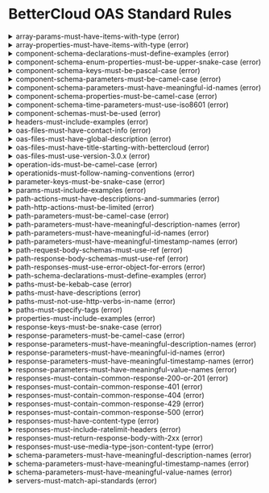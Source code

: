 # BetterCloud OAS Standard Rules

<details><summary>array-params-must-have-items-with-type (error)</summary>
Array parameters must have an items attribute with a type.</details>
<details><summary>array-properties-must-have-items-with-type (error)</summary>
Array properties must have an items attribute with a type.</details>
<details><summary>component-schema-declarations-must-define-examples (error)</summary>
Every component schema declaration must define at least one example.</details>
<details><summary>component-schema-enum-properties-must-be-upper-snake-case (error)</summary>
Enums must be all uppercase with underscores and must not end in an underscore.</details>
<details><summary>component-schema-keys-must-be-pascal-case (error)</summary>
schema key must be PascalCase.</details>
<details><summary>component-schema-parameters-must-be-camel-case (error)</summary>
Schema parameters must be camelCase.</details>
<details><summary>component-schema-parameters-must-have-meaningful-id-names (error)</summary>
Meaningful schema Ids must be used in the form of {entity}Id. For example - customerId, betterCloudUserId</details>
<details><summary>component-schema-properties-must-be-camel-case (error)</summary>
component schema properties must be camelCase.</details>
<details><summary>component-schema-time-parameters-must-use-iso8601 (error)</summary>
Time must be represented using ISO8601</details>
<details><summary>component-schemas-must-be-used (error)</summary>
Data object types must be used to specify the schema (data types) of a request response.</details>
<details><summary>headers-must-include-examples (error)</summary>
Headers must include examples.</details>
<details><summary>oas-files-must-have-contact-info (error)</summary>
Every API must have a contact containing name and email.</details>
<details><summary>oas-files-must-have-global-description (error)</summary>
Every API must have a global description</details>
<details><summary>oas-files-must-have-title-starting-with-bettercloud (error)</summary>
OAS Title must begin with "BetterCloud's". For example - BetterCloud's Automation API</details>
<details><summary>oas-files-must-use-version-3.0.x (error)</summary>
OAS files must adhere to an openapi version of 3.0.x. All other versions are not authorized.</details>
<details><summary>operation-ids-must-be-camel-case (error)</summary>
The operationId tags must be camelCase since some generators (such as RTK Query) don't support kebab-cases.</details>
<details><summary>operationids-must-follow-naming-conventions (error)</summary>
The operationId tags must follow naming conventions for method.</details>
<details><summary>parameter-keys-must-be-snake-case (error)</summary>
Parameter key must be snake_case.</details>
<details><summary>params-must-include-examples (error)</summary>
Parameters must include examples.</details>
<details><summary>path-actions-must-have-descriptions-and-summaries (error)</summary>
Every route of an API must have a description.</details>
<details><summary>path-http-actions-must-be-limited (error)</summary>
http actions must be limited to get, put, post, delete</details>
<details><summary>path-parameters-must-be-camel-case (error)</summary>
Path parameters must be camelCase.</details>
<details><summary>path-parameters-must-have-meaningful-description-names (error)</summary>
Meaningful path parameter description must be used in the form of {entity}Description. For example - customerDescription, userDescription.</details>
<details><summary>path-parameters-must-have-meaningful-id-names (error)</summary>
Meaningful path parameter ids must be used in the form of {entity}Id. For example - customerId, betterCloudUserId</details>
<details><summary>path-parameters-must-have-meaningful-timestamp-names (error)</summary>
Meaningful path parameter timestamps must be used in the form of {entity}Timestamp. For example - createdTimestamp, updatedTimestamp</details>
<details><summary>path-request-body-schemas-must-use-ref (error)</summary>
Endpoints with request bodies must use $ref for their schemas.</details>
<details><summary>path-response-body-schemas-must-use-ref (error)</summary>
Response bodies no matter the response must use ref for their schemas.</details>
<details><summary>path-responses-must-use-error-object-for-errors (error)</summary>
When responding on errors, you must wrap that in an ErrorObject</details>
<details><summary>path-schema-declarations-must-define-examples (error)</summary>
Every schema declaration must define at least one example.</details>
<details><summary>paths-must-be-kebab-case (error)</summary>
All YAML/JSON paths must be kebab-case.</details>
<details><summary>paths-must-have-descriptions (error)</summary>
Every route of an API must have a description.</details>
<details><summary>paths-must-not-use-http-verbs-in-name (error)</summary>
The HTTP Verbs must not be used in the route path to define different actions on a resource.</details>
<details><summary>paths-must-specify-tags (error)</summary>
Every route must specify at least one tag it belongs to.</details>
<details><summary>properties-must-include-examples (error)</summary>
Object properties must include examples.</details>
<details><summary>response-keys-must-be-snake-case (error)</summary>
response key must be snake_case.</details>
<details><summary>response-parameters-must-be-camel-case (error)</summary>
Response parameters must be camelCase.</details>
<details><summary>response-parameters-must-have-meaningful-description-names (error)</summary>
Meaningful response parameter timestamps must be used in the form of {entity}Description. For example - customerDescription, userDescription</details>
<details><summary>response-parameters-must-have-meaningful-id-names (error)</summary>
Meaningful response parameter ids must be used in the form of {entity}Id. For example - customerId, betterCloudUserId</details>
<details><summary>response-parameters-must-have-meaningful-timestamp-names (error)</summary>
Meaningful response parameter timestamps must be used in the form of {entity}Timestamp. For example - createdTimestamp, updatedTimestamp</details>
<details><summary>response-parameters-must-have-meaningful-value-names (error)</summary>
Meaningful response parameter values must be used in the form of {entity}Value. For example - customerValue, displayValue</details>
<details><summary>responses-must-contain-common-response-200-or-201 (error)</summary>
Responses must contain at least one 200-level response. For example - 200, 201</details>
<details><summary>responses-must-contain-common-response-401 (error)</summary>
Responses must contain common response - 401 (Unauthorized)</details>
<details><summary>responses-must-contain-common-response-404 (error)</summary>
Responses must contain common response - 404 (Not found)</details>
<details><summary>responses-must-contain-common-response-429 (error)</summary>
Responses must contain common response - 429 (Too many requests)</details>
<details><summary>responses-must-contain-common-response-500 (error)</summary>
Responses must contain common response - 500 (Server error)</details>
<details><summary>responses-must-have-content-type (error)</summary>
Every response must specify its content type.</details>
<details><summary>responses-must-include-ratelimit-headers (error)</summary>
Response must include ratelimit-x headers.</details>
<details><summary>responses-must-return-response-body-with-2xx (error)</summary>
Every route returning a http status code of 200 or 201 must have a response body defined.</details>
<details><summary>responses-must-use-media-type-json-content-type (error)</summary>
application/json is the only acceptable content type.</details>
<details><summary>schema-parameters-must-have-meaningful-description-names (error)</summary>
Meaningful schema timestamps must be used in the form of {entity}Description. For example - customerDescription, userDescription.</details>
<details><summary>schema-parameters-must-have-meaningful-timestamp-names (error)</summary>
Meaningful schema timestamps must be used in the form of {entity}Timestamp. For example - createdTimestamp, updatedTimestamp</details>
<details><summary>schema-parameters-must-have-meaningful-value-names (error)</summary>
Meaningful schema values must be used in the form of {entity}Value. For example -  customerValue, displayValue</details>
<details><summary>servers-must-match-api-standards (error)</summary>
Schema and host in URL must match company API standards.</details>
